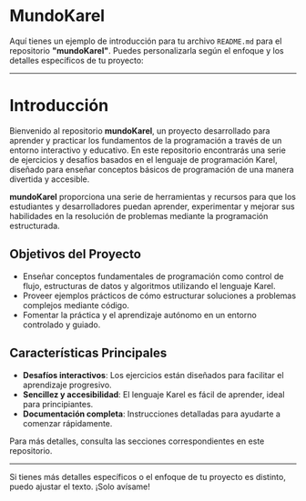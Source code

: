 # MundoKarel
Aquí tienes un ejemplo de introducción para tu archivo `README.md` para el repositorio **"mundoKarel"**. Puedes personalizarla según el enfoque y los detalles específicos de tu proyecto:

---

# Introducción

Bienvenido al repositorio **mundoKarel**, un proyecto desarrollado para aprender y practicar los fundamentos de la programación a través de un entorno interactivo y educativo. En este repositorio encontrarás una serie de ejercicios y desafíos basados en el lenguaje de programación Karel, diseñado para enseñar conceptos básicos de programación de una manera divertida y accesible.

**mundoKarel** proporciona una serie de herramientas y recursos para que los estudiantes y desarrolladores puedan aprender, experimentar y mejorar sus habilidades en la resolución de problemas mediante la programación estructurada.

## Objetivos del Proyecto
- Enseñar conceptos fundamentales de programación como control de flujo, estructuras de datos y algoritmos utilizando el lenguaje Karel.
- Proveer ejemplos prácticos de cómo estructurar soluciones a problemas complejos mediante código.
- Fomentar la práctica y el aprendizaje autónomo en un entorno controlado y guiado.

## Características Principales
- **Desafíos interactivos**: Los ejercicios están diseñados para facilitar el aprendizaje progresivo.
- **Sencillez y accesibilidad**: El lenguaje Karel es fácil de aprender, ideal para principiantes.
- **Documentación completa**: Instrucciones detalladas para ayudarte a comenzar rápidamente.

Para más detalles, consulta las secciones correspondientes en este repositorio.

---

Si tienes más detalles específicos o el enfoque de tu proyecto es distinto, puedo ajustar el texto. ¡Solo avísame!
